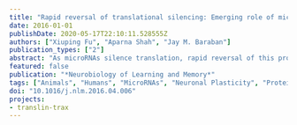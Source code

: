 ```yaml
---
title: "Rapid reversal of translational silencing: Emerging role of microRNA degradation pathways in neuronal plasticity"
date: 2016-01-01
publishDate: 2020-05-17T22:10:11.528555Z
authors: ["Xiuping Fu", "Aparna Shah", "Jay M. Baraban"]
publication_types: ["2"]
abstract: "As microRNAs silence translation, rapid reversal of this process has emerged as an attractive mechanism for driving de novo protein synthesis mediating neuronal plasticity. Herein, we summarize recent studies identifying neuronal stimuli that trigger rapid decreases in microRNA levels and reverse translational silencing of plasticity transcripts. Although these findings indicate that neuronal stimulation elicits rapid degradation of selected microRNAs, we are only beginning to decipher the molecular pathways involved. Accordingly, we present an overview of several molecular pathways implicated in mediating microRNA degradation: Lin-28, translin/trax, and MCPIP1. As these degradation pathways target distinct subsets of microRNAs, they enable neurons to reverse silencing rapidly, yet selectively."
featured: false
publication: "*Neurobiology of Learning and Memory*"
tags: ["Animals", "Humans", "MicroRNAs", "Neuronal Plasticity", "Protein Biosynthesis", "RNA-Binding Proteins", "Lin-28", "MicroRNA", "Plasticity", "Pre-microRNA degradation", "Silencing", "Translin", "Trax"]
doi: "10.1016/j.nlm.2016.04.006"
projects:
- translin-trax
---
```


